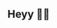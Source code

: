 ## Heyy 👋😊

<!--
- 🤗 Yes, my name is actually Princess.
- 📚 I'm a student at Strathmore University studying Computer Science.
- 💓 I'm passionate about business and data.
- 💪🏽 Currently working towards becoming a "data angel" - my way of saying that I want to master the art of
 data analysis to make a real-world impact.
- 🎓 I'll be graduating this year from Strathmore Business School. As for Computer Science, I will be
 completing it in 2026.
- 🏋🏽‍♀️ Right now I am working on a data structures-based project that explores role of IT in neurodivergent
 spaces.💭Something that has been on my mind of late is how IT feels intuitively aligned with neurodivergent thinking. 
- 🎀 I'm a big fan of distributed systems which came up as an interest while I was learning Java. 
-->
